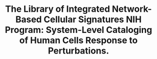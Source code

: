 ---
authors: "Keenan AB, Jenkins SL, Jagodnik KM, Koplev S, He E, Torre D, Wang Z, Dohlman\
  \ AB, Silverstein MC, Lachmann A, Kuleshov MV, Ma'ayan A, Stathias V, Terryn R,\
  \ Cooper D, Forlin M, Koleti A, Vidovic D, Chung C, Sch\xFCrer SC, Vasiliauskas\
  \ J, Pilarczyk M, Shamsaei B, Fazel M, Ren Y, Niu W, Clark NA, White S, Mahi N,\
  \ Zhang L, Kouril M, Reichard JF, Sivaganesan S, Medvedovic M, Meller J, Koch RJ,\
  \ Birtwistle MR, Iyengar R, Sobie EA, Azeloglu EU, Kaye J, Osterloh J, Haston K,\
  \ Kalra J, Finkbiener S, Li J, Milani P, Adam M, Escalante-Chong R, Sachs K, Lenail\
  \ A, Ramamoorthy D, Fraenkel E, Daigle G, Hussain U, Coye A, Rothstein J, Sareen\
  \ D, Ornelas L, Banuelos M, Mandefro B, Ho R, Svendsen CN, Lim RG, Stocksdale J,\
  \ Casale MS, Thompson TG, Wu J, Thompson LM, Dardov V, Venkatraman V, Matlock A,\
  \ Van Eyk JE, Jaffe JD, Papanastasiou M, Subramanian A, Golub TR, Erickson SD, Fallahi-Sichani\
  \ M, Hafner M, Gray NS, Lin JR, Mills CE, Muhlich JL, Niepel M, Shamu CE, Williams\
  \ EH, Wrobel D, Sorger PK, Heiser LM, Gray JW, Korkola JE, Mills GB, LaBarge M,\
  \ Feiler HS, Dane MA, Bucher E, Nederlof M, Sudar D, Gross S, Kilburn DF, Smith\
  \ R, Devlin K, Margolis R, Derr L, Lee A, Pillai A"
carousel: false
dccs:
- LINCS
doi: 10.1016/j.cels.2017.11.001
featured: false
issue: '1'
journal: Cell systems
keywords: '["Gene Expression Profiling", "BD2K", "Information Storage and Retrieval",
  "data integration", "Transcriptome", "systems pharmacology", "lincsprogram", "systems
  biology", "L1000", "P100", "Humans", "MEMA", "lincsproject", "Gene Library", "Systems
  Biology", "National Health Programs", "Computational Biology", "Databases, Chemical",
  "MCF10A", "National Institutes of Health (U.S.)", "Cataloging", "United States"]'
landmark: true
layout: '@/layouts/Publication.astro'
page: 13-24
pmcid: PMC5799026
pmid: 29199020
title: 'The Library of Integrated Network-Based Cellular Signatures NIH Program: System-Level
  Cataloging of Human Cells Response to Perturbations.'
volume: '6'
year: 2018
---